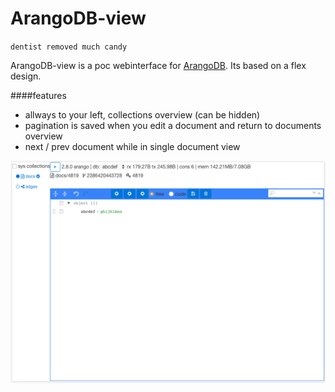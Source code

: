 # ArangoDB-view
`dentist removed much candy`

ArangoDB-view is a poc webinterface for [ArangoDB](http://github.com/arangodb/arangodb). Its based on a flex design.

####features
* allways to your left, collections overview (can be hidden)
* pagination is saved when you edit a document and return to documents overview
* next / prev document while in single document view

![interfacescreenshot](images/screen1.png)
